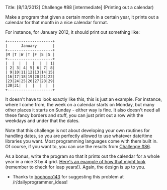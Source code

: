 Title: [8/13/2012] Challenge #88 [intermediate] (Printing out a calendar)

Make a program that given a certain month in a certain year, it prints out a calendar for that month in a nice calendar format. 

For instance, for January 2012, it should print out something like: 

    +--------------------+
    |      January       |
    +--------------------+
    |M |T |W |T |F |S |S |
    +--------------------+
    |  |  |  |  |  |  | 1|
    | 2| 3| 4| 5| 6| 7| 8|
    | 9|10|11|12|13|14|15|
    |16|17|18|19|20|21|22|
    |23|24|25|26|27|28|29|
    |30|31|  |  |  |  |  |
    +--------------------+

It doesn't have to look exactly like this, this is just an example. For instance, where I come from, the week on a calendar starts on Monday, but many other places it starts on Sunday - either way is fine. It also doesn't need all these fancy borders and stuff, you can just print out a row with the weekdays and under that the dates.

Note that this challenge is not about developing your own routines for handling dates, so you are perfectly allowed to use whatever date/time libraries you want. Most programming languages come with them built in. Of course, if you want to, you can use the results from [Challenge #86](http://www.reddit.com/r/dailyprogrammer/comments/xx97s/882012_challenge_86_intermediate_weekday/).

As a bonus, write the program so that it prints out the calendar for a whole year in a nice 3 by 4 grid. [Here's an example of how that might look](http://pastebin.com/41EnYKHq) (remember to check for leap years!). Again, the design is up to you. 

* Thanks to [boohooo143](http://www.reddit.com/user/boohooo143) for suggesting this problem at /r/dailyprogrammer_ideas!
